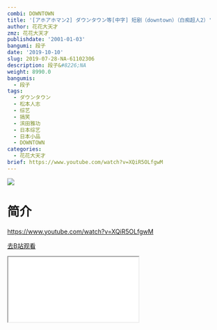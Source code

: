 ```yaml
---
combi: DOWNTOWN
title: '[アホアホマン2] ダウンタウン等[中字] 短剧（downtown）（白痴超人2）'
author: 花花大天才
zmz: 花花大天才
publishdate: '2001-01-03'
bangumi: 段子
date: '2019-10-10'
slug: 2019-07-28-NA-61102306
description: 段子&#8226;NA
weight: 8990.0
bangumis:
  - 段子
tags:
  - ダウンタウン
  - 松本人志
  - 综艺
  - 搞笑
  - 滨田雅功
  - 日本综艺
  - 日本小品
  - DOWNTOWN
categories:
  - 花花大天才
brief: https://www.youtube.com/watch?v=XQiR5OLfgwM
---
```

![](https://raw.githubusercontent.com/tcgriffith/owaraisite/master/static/tmpimg/0c7220633ee27f23e57539bd2eb28da9e7f339b8.jpg.480.jpg)
# 简介  
https://www.youtube.com/watch?v=XQiR5OLfgwM  

[去B站观看](https://www.bilibili.com/video/av61102306/)
<div class ="resp-container"><iframe class="testiframe" src="//player.bilibili.com/player.html?aid=61102306"", scrolling="no", allowfullscreen="true" > </iframe></div> 
